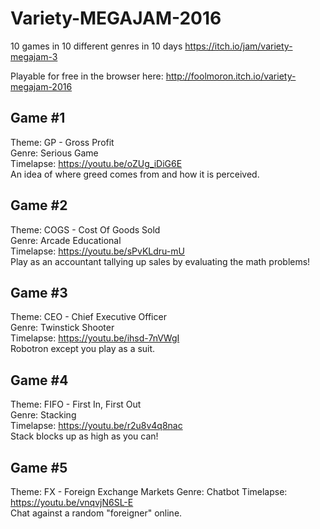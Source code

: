 # Variety-MEGAJAM-2016
10 games in 10 different genres in 10 days https://itch.io/jam/variety-megajam-3

Playable for free in the browser here: http://foolmoron.itch.io/variety-megajam-2016

## Game #1  
Theme: GP - Gross Profit  
Genre: Serious Game  
Timelapse: https://youtu.be/oZUg_iDiG6E  
An idea of where greed comes from and how it is perceived.

## Game #2  
Theme: COGS - Cost Of Goods Sold  
Genre: Arcade Educational  
Timelapse: https://youtu.be/sPvKLdru-mU​  
Play as an accountant tallying up sales by evaluating the math problems!

## Game #3
Theme: CEO - Chief Executive Officer  
Genre: Twinstick Shooter  
Timelapse: https://youtu.be/ihsd-7nVWgI  
Robotron except you play as a suit.  

## Game #4
Theme: FIFO - First In, First Out  
Genre: Stacking  
Timelapse: https://youtu.be/r2u8v4q8nac  
Stack blocks up as high as you can!  

## Game #5
Theme: FX - Foreign Exchange Markets
Genre: Chatbot 
Timelapse: https://youtu.be/vnqvjN6SL-E  
Chat against a random "foreigner" online. 